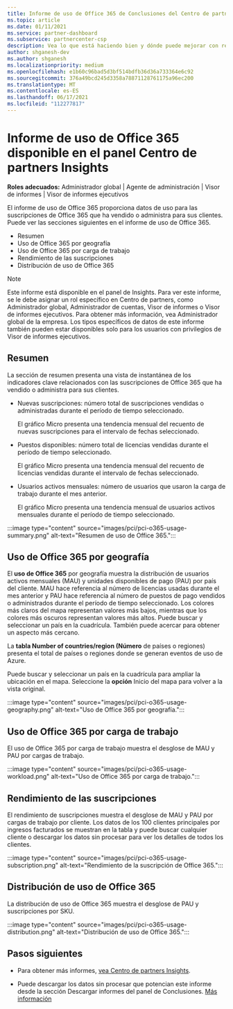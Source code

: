 ```yaml
---
title: Informe de uso de Office 365 de Conclusiones del Centro de partners
ms.topic: article
ms.date: 01/11/2021
ms.service: partner-dashboard
ms.subservice: partnercenter-csp
description: Vea lo que está haciendo bien y dónde puede mejorar con respecto al uso de las suscripciones de Office 365 que vende o administra para sus clientes.
author: shganesh-dev
ms.author: shganesh
ms.localizationpriority: medium
ms.openlocfilehash: e1b60c96bad5d3bf514bdfb36d36a733364e6c92
ms.sourcegitcommit: 376a49bcd245d3358a78871128761175a96ec200
ms.translationtype: MT
ms.contentlocale: es-ES
ms.lasthandoff: 06/17/2021
ms.locfileid: "112277817"
---
```

# <a name="office-365-usage-report-available-from-the-partner-center-insights-dashboard"></a>Informe de uso de Office 365 disponible en el panel Centro de partners Insights

**Roles adecuados:** Administrador global | Agente de administración | Visor de informes | Visor de informes ejecutivos

El informe de uso de Office 365 proporciona datos de uso para las suscripciones de Office 365 que ha vendido o administra para sus clientes. Puede ver las secciones siguientes en el informe de uso de Office 365.

- Resumen
- Uso de Office 365 por geografía
- Uso de Office 365 por carga de trabajo
- Rendimiento de las suscripciones
- Distribución de uso de Office 365

 > [!NOTE]
 > Este informe está disponible en el panel de Insights. Para ver este informe, se le debe asignar un rol específico en Centro de partners, como Administrador global, Administrador de cuentas, Visor de informes o Visor de informes ejecutivos. Para obtener más información, vea Administrador global de la empresa. Los tipos específicos de datos de este informe también pueden estar disponibles solo para los usuarios con privilegios de Visor de informes ejecutivos.

## <a name="summary"></a>Resumen

La sección de resumen presenta una vista de instantánea de los indicadores clave relacionados con las suscripciones de Office 365 que ha vendido o administra para sus clientes.  

- Nuevas suscripciones: número total de suscripciones vendidas o administradas durante el período de tiempo seleccionado.

   El gráfico Micro presenta una tendencia mensual del recuento de nuevas suscripciones para el intervalo de fechas seleccionado.

- Puestos disponibles: número total de licencias vendidas durante el período de tiempo seleccionado.

   El gráfico Micro presenta una tendencia mensual del recuento de licencias vendidas durante el intervalo de fechas seleccionado.

- Usuarios activos mensuales: número de usuarios que usaron la carga de trabajo durante el mes anterior. 

   El gráfico Micro presenta una tendencia mensual de usuarios activos mensuales durante el período de tiempo seleccionado.

:::image type="content" source="images/pci/pci-o365-usage-summary.png" alt-text="Resumen de uso de Office 365.":::

## <a name="office-365-usage-by-geography"></a>Uso de Office 365 por geografía

El **uso de Office 365** por geografía muestra la distribución de usuarios activos mensuales (MAU) y unidades disponibles de pago (PAU) por país del cliente. MAU hace referencia al número de licencias usadas durante el mes anterior y PAU hace referencia al número de puestos de pago vendidos o administrados durante el período de tiempo seleccionado. Los colores más claros del mapa representan valores más bajos, mientras que los colores más oscuros representan valores más altos. Puede buscar y seleccionar un país en la cuadrícula. También puede acercar para obtener un aspecto más cercano.

La **tabla Number of countries/region (Número** de países o regiones) presenta el total de países o regiones donde se generan eventos de uso de Azure.

Puede buscar y seleccionar un país en la cuadrícula para ampliar la ubicación en el mapa. Seleccione la **opción** Inicio del mapa para volver a la vista original.


:::image type="content" source="images/pci/pci-o365-usage-geography.png" alt-text="Uso de Office 365 por geografía.":::

## <a name="office-365-usage-by-workload"></a>Uso de Office 365 por carga de trabajo

El uso de Office 365 por carga de trabajo muestra el desglose de MAU y PAU por cargas de trabajo.

:::image type="content" source="images/pci/pci-o365-usage-workload.png" alt-text="Uso de Office 365 por carga de trabajo.":::

## <a name="subscriptions-performance"></a>Rendimiento de las suscripciones

El rendimiento de suscripciones muestra el desglose de MAU y PAU por cargas de trabajo por cliente. Los datos de los 100 clientes principales por ingresos facturados se muestran en la tabla y puede buscar cualquier cliente o descargar los datos sin procesar para ver los detalles de todos los clientes.

:::image type="content" source="images/pci/pci-o365-usage-subscription.png" alt-text="Rendimiento de la suscripción de Office 365.":::

## <a name="office-365-usage-distribution"></a>Distribución de uso de Office 365

La distribución de uso de Office 365 muestra el desglose de PAU y suscripciones por SKU.

:::image type="content" source="images/pci/pci-o365-usage-distribution.png" alt-text="Distribución de uso de Office 365.":::

## <a name="next-steps"></a>Pasos siguientes

- Para obtener más informes, [vea Centro de partners Insights](partner-center-insights.md).

- Puede descargar los datos sin procesar que potencian este informe desde la sección Descargar informes del panel de Conclusiones. [Más información](pci-download-reports.md) 
